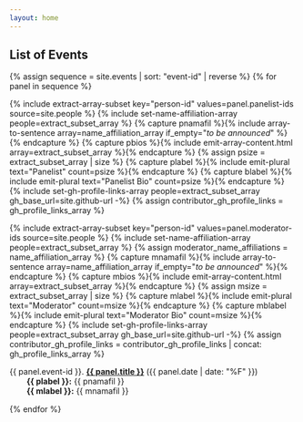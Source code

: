 ```yaml
---
layout: home
---
```

## List of Events

<dl>
{% assign sequence = site.events | sort: "event-id" | reverse %}
{% for panel in sequence %}


{% include extract-array-subset key="person-id" values=panel.panelist-ids source=site.people %}
{% include set-name-affiliation-array people=extract_subset_array %}
{% capture pnamafil %}{% include array-to-sentence array=name_affiliation_array 
  if_empty="<em>to be announced</em>" %}{% endcapture %}
{% capture pbios %}{% include emit-array-content.html array=extract_subset_array %}{% endcapture %}
{% assign psize = extract_subset_array | size %}
{% capture plabel %}{% include emit-plural text="Panelist" count=psize %}{% endcapture %}
{% capture blabel %}{% include emit-plural text="Panelist Bio" count=psize %}{% endcapture %}
{% include set-gh-profile-links-array people=extract_subset_array gh_base_url=site.github-url -%}
{% assign contributor_gh_profile_links = gh_profile_links_array %}

{% include extract-array-subset key="person-id" values=panel.moderator-ids source=site.people %}
{% include set-name-affiliation-array people=extract_subset_array %}
{% assign moderator_name_affiliations = name_affiliation_array %}
{% capture mnamafil %}{% include array-to-sentence array=name_affiliation_array 
  if_empty="<em>to be announced</em>" %}{% endcapture %}
{% capture mbios %}{% include emit-array-content.html array=extract_subset_array %}{% endcapture %}
{% assign msize = extract_subset_array | size %}
{% capture mlabel %}{% include emit-plural text="Moderator" count=msize %}{% endcapture %}
{% capture mblabel %}{% include emit-plural text="Moderator Bio" count=msize %}{% endcapture %}
{% include set-gh-profile-links-array people=extract_subset_array gh_base_url=site.github-url -%}
{% assign contributor_gh_profile_links = contributor_gh_profile_links | concat: gh_profile_links_array %}

<section style="margin-bottom: 15px">
  <dt>{{ panel.event-id }}. 
      <strong><a href="{{ site.baseurl }}{{ panel.url }}">{{ panel.title }}</a></strong> ({{ panel.date | date: "%F" }})
  </dt> 
	<dd style="margin-left: 30px"><strong>{{ plabel }}:</strong> 
    {{ pnamafil }}
      </dd>
	<dd style="margin-left: 30px"><strong>{{ mlabel }}:</strong> 
    {{ mnamafil }}
      </dd>
</section>
{% endfor %}
</dl>
